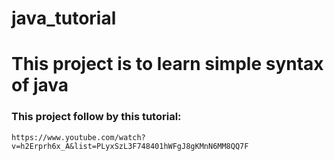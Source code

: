 # java_tutorial

# This project is to learn simple syntax of java

### This project follow by this tutorial:
`https://www.youtube.com/watch?v=h2Erprh6x_A&list=PLyxSzL3F748401hWFgJ8gKMnN6MM8QQ7F`